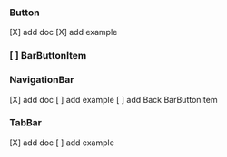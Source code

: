 ### Button
[X] add doc
[X] add example

### [ ] BarButtonItem

### NavigationBar
[X] add doc
[ ] add example
[ ] add Back BarButtonItem

### TabBar
[X] add doc
[ ] add example
